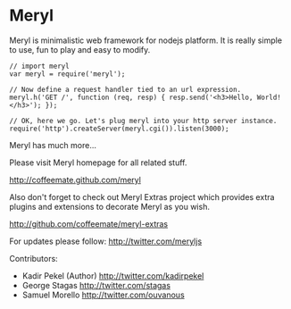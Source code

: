 Meryl
=====

Meryl is minimalistic web framework for nodejs platform.
It is really simple to use, fun to play and easy to modify.

	// import meryl
	var meryl = require('meryl');
	
	// Now define a request handler tied to an url expression.
	meryl.h('GET /', function (req, resp) { resp.send('<h3>Hello, World!</h3>'); });
	
	// OK, here we go. Let's plug meryl into your http server instance.
	require('http').createServer(meryl.cgi()).listen(3000);

Meryl has much more...

Please visit Meryl homepage for all related stuff.

<http://coffeemate.github.com/meryl>

Also don't forget to check out Meryl Extras project which provides extra plugins
and extensions to decorate Meryl as you wish.

<http://github.com/coffeemate/meryl-extras>

For updates please follow: <http://twitter.com/meryljs>

Contributors:

 * Kadir Pekel (Author) <http://twitter.com/kadirpekel>
 * George Stagas <http://twitter.com/stagas>
 * Samuel Morello <http://twitter.com/ouvanous>

